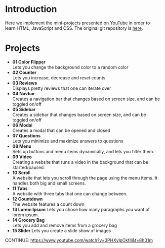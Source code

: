 # Introduction
Here we implement the mini-projects presented on [YouTube](https://www.youtube.com/watch?v=3PHXvlpOkf4) in order to learn HTML, JavaScript and CSS. The original git repository is [here](https://github.com/john-smilga/javascript-basic-projects/tree/master).

# Projects

* **01 Color Flipper**  
  Lets you change the background color to a random color
* **02 Counter**  
  Lets you increase, decrease and reset counts
* **03 Reviews**  
  Displays pretty reviews that one can iterate over
* **04 Navbar**  
  Creates a navigation bar that changes based on screen size, and can be toggled on/off
* **05 Sidebar**  
  Creates a sidebar that changes based on screen size, and can be toggled on/off
* **06 Modal**  
  Creates a modal that can be opened and closed
* **07 Questions**  
  Lets you minimize and maximize answers to questions
* **08 Menu**  
  Sets up buttons and menu items dynamically, and lets you filter them.
* **09 Video**  
  Creating a website that runs a video in the background that can be started/paused.
* **10 Scroll**    
  A website that lets you scroll through the page using the menu items. It handles both big and small screens.
* **11 Tabs**  
  A website with three tabs that one can change between.
* **12 Countdown**    
  The website features a count down
* **13 Lorem Ipsum**
  Lets you chose how many paragraphs you want of lorem ipsum.
* **14 Grocery Bag**  
  Lets you add and remove items from a grocery bag
* **15 Slider**
  Lets you create a slide show of images

CONTINUE: https://www.youtube.com/watch?v=3PHXvlpOkf4&t=8h01m
  